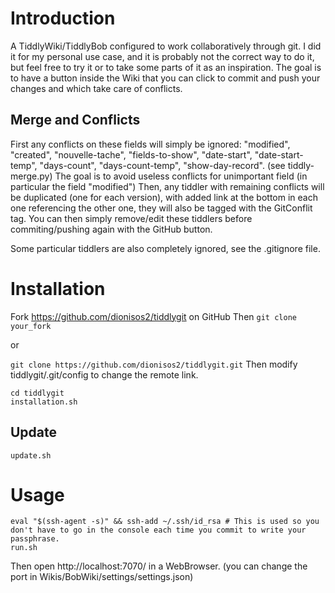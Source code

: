 # Introduction

A TiddlyWiki/TiddlyBob configured to work collaboratively through git.
I did it for my personal use case, and it is probably not the correct way to do it, but feel free to try it or to take some parts of it as an inspiration.
The goal is to have a button inside the Wiki that you can click to commit and push your changes and which take care of conflicts.

## Merge and Conflicts

First any conflicts on these fields will simply be ignored: "modified", "created", "nouvelle-tache", "fields-to-show", "date-start", "date-start-temp", "days-count", "days-count-temp", "show-day-record".
(see tiddly-merge.py)
The goal is to avoid useless conflicts for unimportant field (in particular the field "modified")
Then, any tiddler with remaining conflicts will be duplicated (one for each version), with added link at the bottom in each one referencing the other one, they will also be tagged with the GitConflit tag.
You can then simply remove/edit these tiddlers before commiting/pushing again with the GitHub button.

Some particular tiddlers are also completely ignored, see the .gitignore file.


# Installation

Fork https://github.com/dionisos2/tiddlygit on GitHub
Then `git clone your_fork`

or

`git clone https://github.com/dionisos2/tiddlygit.git`
Then modify tiddlygit/.git/config to change the remote link.

```
cd tiddlygit
installation.sh
```

## Update

```
update.sh
```

# Usage

```
eval "$(ssh-agent -s)" && ssh-add ~/.ssh/id_rsa # This is used so you don't have to go in the console each time you commit to write your passphrase.
run.sh
```

Then open http://localhost:7070/ in a WebBrowser.
(you can change the port in Wikis/BobWiki/settings/settings.json)
